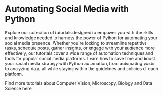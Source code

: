 # Automating Social Media  with Python 
Explore our collection of tutorials designed to empower you with the skills and knowledge needed to harness the power of Python for automating your social media presence. Whether you're looking to streamline repetitive tasks, schedule posts, gather insights, or engage with your audience more effectively, our tutorials cover a wide range of automation techniques and tools for popular social media platforms. Learn how to save time and boost your social media strategy with Python automation, from automating posts to analyzing data, all while staying within the guidelines and policies of each platform.

Find more tutorials about Computer Vision, Microscopy, Biology and Data Science here

